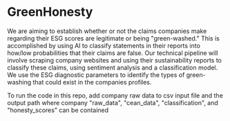 # GreenHonesty
We are aiming to establish whether or not the claims companies make regarding their ESG scores are legitimate or being "green-washed." This is accomplished by using AI to classify statements in their reports into how/low probabilities that their claims are false. Our technical pipeline will involve scraping company websites and using their sustainability reports to classify these claims, using sentiment analysis and a classification model. We use the ESG diagnostic parameters to identify the types of green-washing that could exist in the companies profiles.

To run the code in this repo, add company raw data to csv input file and the output path where company "raw_data", "cean_data", "classification", and "honesty_scores" can be contained
